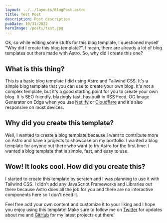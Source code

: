 ```yaml
---
layout: ../../layouts/BlogPost.astro
title: Test Post
description: Post description
pubDate: 10/31/2022
heroImage: /posts/test.jpg
---
```


Ok, so while editing some stuffs for this blog template, I questioned myself "Why did I create this blog template?". I mean, there are already a lot of blog templates out there made with Astro. So, why did I create this one?

## What is this thing?

This is a basic blog template I did using Astro and Tailwind CSS. It's a simple blog template that you can use to create your own blog. It's not a complex template, but it's a good starting point for you to create your own blog. It is SEO friendly, blazingly fast, has built in RSS Feed, OG Image Generator on Edge when you use [Netlify](https://netlify.com) or [Cloudflare](https://pages.cloudflare.com) and it's also responsive on most devices.

## Why did you create this template?

Well, I wanted to create a blog template because I want to contribute more on Astro and have a projects to showcase on my portfolio. I wanted a blog template for anyone out there who want to try Astro for the first time. I wanted a blog template that is simple, fast, and easy to use.

## Wow! It looks cool. How did you create this?

I started to create this template by scratch and I was planning to use it with Tailwind CSS. I didn't add any JavaScript Frameworks and Libraries out there because Astro does all the job for you and there are no interactive components here so I don't need it.

Feel free add your own content and customize it to your liking and I hope you enjoy using this template! Make sure to follow me on [Twitter](https://twitter.com/lancerossdev) for updates about me and [GitHub](https://github.com/lancerossdev) for my latest projects out there!
